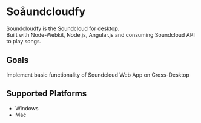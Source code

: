 Soåundcloudfy
============

Soundcloudfy is the Soundcloud for desktop. <br>
Built with Node-Webkit, Node.js, Angular.js and consuming Soundcloud API to play songs.

## Goals

Implement basic functionality of Soundcloud Web App on Cross-Desktop

## Supported Platforms

- Windows
- Mac
